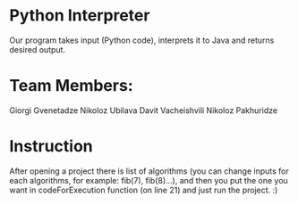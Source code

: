 # Python Interpreter
Our program takes input (Python code), interprets it to Java and returns desired output.

# Team Members:
Giorgi Gvenetadze
Nikoloz Ubilava
Davit Vacheishvili
Nikoloz Pakhuridze

# Instruction
After opening a project there is list of algorithms (you can change inputs for each algorithms, for example: fib(7), fib(8)...), and then you put 
the one you want in codeForExecution function (on line 21) and just run the project. :)
 
